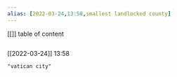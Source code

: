 ```yaml
---
alias: [2022-03-24,13:58,smallest landlocked county]
---
```

[[]]
table of content
```toc
```

[[2022-03-24]] 13:58

```query
"vatican city"
```